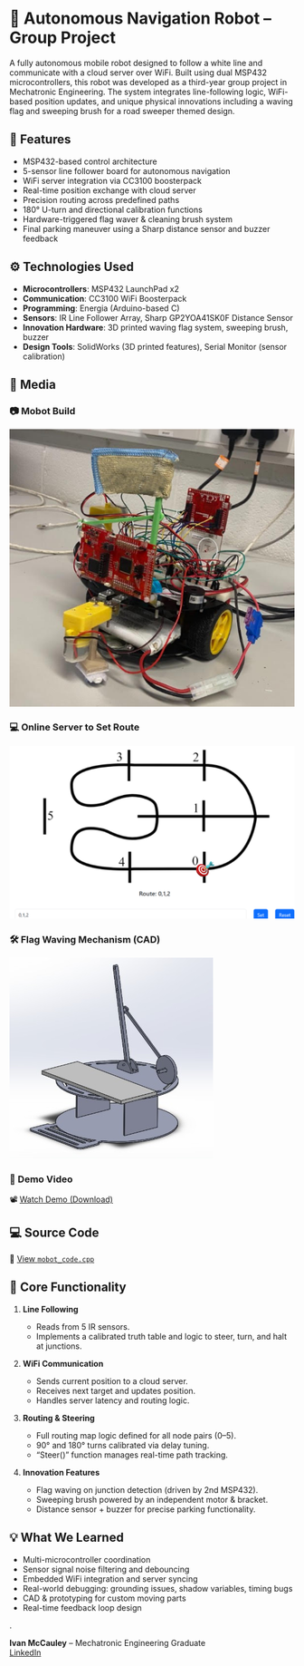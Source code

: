 # 🤖 Autonomous Navigation Robot – Group Project

A fully autonomous mobile robot designed to follow a white line and communicate with a cloud server over WiFi. Built using dual MSP432 microcontrollers, this robot was developed as a third-year group project in Mechatronic Engineering. The system integrates line-following logic, WiFi-based position updates, and unique physical innovations including a waving flag and sweeping brush for a road sweeper themed design.

## 🔧 Features

- MSP432-based control architecture
- 5-sensor line follower board for autonomous navigation
- WiFi server integration via CC3100 boosterpack
- Real-time position exchange with cloud server
- Precision routing across predefined paths
- 180° U-turn and directional calibration functions
- Hardware-triggered flag waver & cleaning brush system
- Final parking maneuver using a Sharp distance sensor and buzzer feedback

## ⚙️ Technologies Used

- **Microcontrollers**: MSP432 LaunchPad x2  
- **Communication**: CC3100 WiFi Boosterpack  
- **Programming**: Energia (Arduino-based C)  
- **Sensors**: IR Line Follower Array, Sharp GP2YOA41SK0F Distance Sensor  
- **Innovation Hardware**: 3D printed waving flag system, sweeping brush, buzzer  
- **Design Tools**: SolidWorks (3D printed features), Serial Monitor (sensor calibration)  

## 📸 Media

### 📷 Mobot Build
![Mobot Final Build](Autonomous_Robot.jpg)

### 💻 Online Server to Set Route
![Online Server to Set Route](Online_Server_Route_Setter.png)


### 🛠️ Flag Waving Mechanism (CAD)
![Flag CAD](Waving_flag.jpg)

### 🎥 Demo Video  
📽️ [Watch Demo (Download)](Autonomous_Navigating_Robot_Video.mov)


## 💻 Source Code

🔗 [View `mobot_code.cpp`](mobot_code.cpp)


## 🧠 Core Functionality

1. **Line Following**  
   - Reads from 5 IR sensors.
   - Implements a calibrated truth table and logic to steer, turn, and halt at junctions.

2. **WiFi Communication**  
   - Sends current position to a cloud server.
   - Receives next target and updates position.
   - Handles server latency and routing logic.

3. **Routing & Steering**  
   - Full routing map logic defined for all node pairs (0–5).
   - 90° and 180° turns calibrated via delay tuning.
   - “Steer()” function manages real-time path tracking.

4. **Innovation Features**  
   - Flag waving on junction detection (driven by 2nd MSP432).
   - Sweeping brush powered by an independent motor & bracket.
   - Distance sensor + buzzer for precise parking functionality.

## 💡 What We Learned
- Multi-microcontroller coordination
- Sensor signal noise filtering and debouncing
- Embedded WiFi integration and server syncing
- Real-world debugging: grounding issues, shadow variables, timing bugs
- CAD & prototyping for custom moving parts
- Real-time feedback loop design

.


**Ivan McCauley** – Mechatronic Engineering Graduate  
[LinkedIn](https://www.linkedin.com/in/ivan-mccauley-82b17a177)
